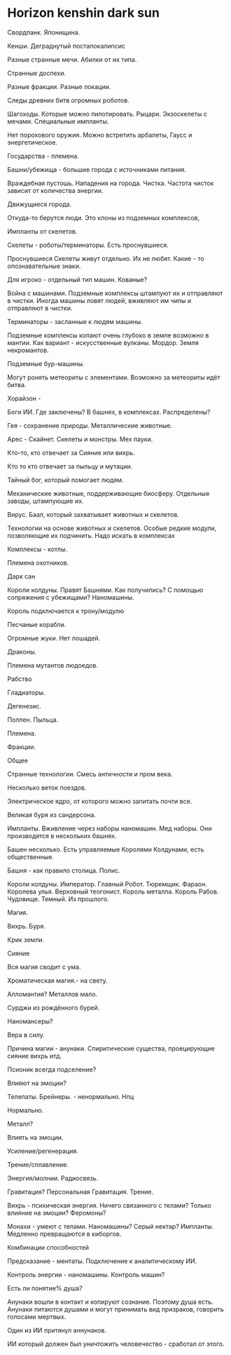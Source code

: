 # Horizon kenshin dark sun

Свордпанк. Японищина.

Кенши. Деграднутый постапокалипсис

Разные странные мечи. Абилки от их типа.

Странные доспехи.

Разные фракции. Разные локации.

Следы древних битв огромных роботов.

Шагоходы. Которые можно пилотировать. Рыцари. Экзоскелеты с мечами. Специальные импланты.

Нет порохового оружия. Можно встретить арбалеты, Гаусс и энергетическое.

Государства - племена.

Башни/убежища - большие города с источниками питания.

Враждебная пустошь. Нападения на города. Чистка. Частота чисток зависит от количества энергии.

Движущиеся города.

Откуда-то берутся люди. Это клоны из подземных комплексов,

Импланты от скелетов.

Скелеты - роботы/терминаторы. Есть проснувшиеся.

Проснувшиеся Скелеты живут отдельно. Их не любят. Какие - то опознавательные знаки.

Для игроко - отдельный тип машин. Кованые?

Война с машинами. Подземные комплексы штампуют их и отправляют в чистки. Иногда машины ловят людей, вживляют им чипы и отправляют в чистки.

Терминаторы - засланные к людям машины.

Подземные комплексы копают очень глубоко в земле возможно в мантии. Как вариант - искусственные вулканы. Мордор. Земля некромантов.

Подземные бур-машины.

Могут ронять метеориты с элементами. Возможно за метеориты идёт битва.

Хорайзон -

Боги ИИ. Где заключены? В башнях, в комплексах. Распределены?

Гея - сохранение природы. Металлические животные.

Арес - Скайнет. Скелеты и монстры. Мех пауки.

Кто-то, кто отвечает за Сияние или вихрь.

Кто то кто отвечает за пыльцу и мутации.

Тайный бог, который помогает людям.

Механические животные, поддерживающие биосферу. Отдельные заводы, штампующие их.

Вирус. Баал, который захватывает животных и скелетов.

Технологии на основе животных и скелетов. Особые редкие модули, позволяющие их подчинить. Надо искать в комплексах

Комплексы - котлы.

Племена охотников.

Дарк сан

Короли колдуны. Правят Башнями. Как получились? С помощью сопряжения с убежищами? Наномашины.

Король подключается к трону/модулю

Песчаные корабли.

Огромные жуки. Нет лошадей.

Драконы.

Племена мутантов людоедов.

Рабство

Гладиаторы.

Дегенезис.

Поллен. Пыльца.

Племена.

Фракции.

Общее

Странные технологии. Смесь античности и пром века.

Несколько веток поездов.

Электрическое ядро, от которого можно запитать почти все.

Великая буря из сандерсона.

Импланты. Вживление через наборы наномашин. Мед наборы. Они производятся в нескольких башнях.

Башен несколько. Есть управляемые Королями Колдунами, есть общественные.

Башня - как правило столица. Полис.

Короли колдуны. Император. Главный Робот. Тюремщик. Фараон. Королева улья. Верховный теогонист. Король металла. Король Рабов. Чудовище. Темный. Из прошлого.

Магия.

Вихрь. Буря.

Крик земли.

Сияние

Вся магия сводит с ума.

Хроматическая магия.- на свету.

Алломантия? Металлов мало.

Сурджи из рождённого бурей.

Наномансеры?

Вера в силу.

Причина магии - анунаки. Спиритические существа, проецирующие сияние вихрь итд.

Псионик всегда подселение?

Влияют на эмоции?

Телепаты. Брейнеры. - ненормально. Нпц

Нормально.

Металл?

Влиять на эмоции.

Усиление/регенерация.

Трение/сплавление.

Энергия/молнии. Радиосвязь.

Гравитация? Персональная Гравитация. Трение.

Вихрь - психическая энергия. Ничего связанного с телами? Только влияние на эмоции? Феромоны?

Монахи - умеют с телами. Наномашины? Серый нектар? Импланты. Медленно превращаются в киборгов.

Комбинации способностей

Предсказание - ментаты. Подключение к аналитическому ИИ.

Контроль энергии - наномашины. Контроль машин?

Есть ли понятие% душа?

Анунаки вошли в контакт и копируют сознание. Поэтому душа есть. Анунаки питаются душами и могут принимать вид призраков, говорить голосами мертвых.

Один из ИИ притянул аннунаков.

ИИ который должен был уничтожить человечество - сработал от этого.

